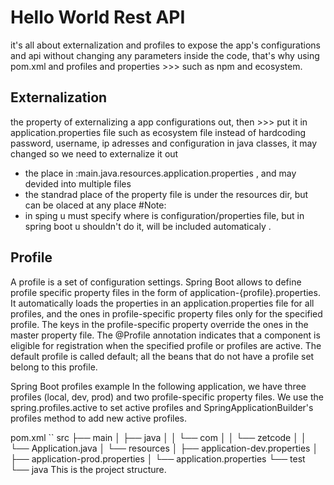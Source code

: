 # Hello World Rest API

it's all about externalization and profiles to expose the app's configurations and api without changing any parameters inside the code, that's why using pom.xml and profiles and properties >>> such as npm and ecosystem.

## Externalization
the property of externalizing a app configurations out, then >>> put it in application.properties file such as ecosystem file 
instead of hardcoding password, username, ip adresses and configuration in java classes, it may changed so we need to externalize it out 
- the place in :main.java.resources.application.properties , and may devided into multiple files 
- the standrad place of the property file is under the resources dir, but can be olaced at any place 
#Note: 
- in sping u must specify where is configuration/properties file, but in spring boot u shouldn't do it, will be included automaticaly .

## Profile
A profile is a set of configuration settings. Spring Boot allows to define profile specific property files in the form of application-{profile}.properties. It automatically loads the properties in an application.properties file for all profiles, and the ones in profile-specific property files only for the specified profile. The keys in the profile-specific property override the ones in the master property file.
The @Profile annotation indicates that a component is eligible for registration when the specified profile or profiles are active. The default profile is called default; all the beans that do not have a profile set belong to this profile.

Spring Boot profiles example
In the following application, we have three profiles (local, dev, prod) and two profile-specific property files. We use the spring.profiles.active to set active profiles and SpringApplicationBuilder's profiles method to add new active profiles.

pom.xml
``
src
├── main
│   ├── java
│   │   └── com
│   │       └── zetcode
│   │           └── Application.java
│   └── resources
│       ├── application-dev.properties
│       ├── application-prod.properties
│       └── application.properties
└── test
    └── java
This is the project structure.
